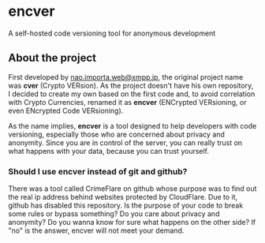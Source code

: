 # encver
A self-hosted code versioning tool for anonymous development

## About the project
First developed by nao.importa.web@xmpp.jp, the original project name was **cver** (Crypto VERsion). As the project doesn't have his own repository, I decided to create my own based on the first code and, to avoid correlation with Crypto Currencies, renamed it as **encver** (ENCrypted VERsioning, or even ENcrypted Code VERsioning).

As the name implies, **encver** is a tool designed to help developers with code versioning, especially those who are concerned about privacy and anonymity. Since you are in control of the server, you can really trust on what happens with your data, because you can trust yourself.

### Should I use encver instead of git and github?
There was a tool called CrimeFlare on github whose purpose was to find out the real ip address behind websites protected by CloudFlare. Due to it, github has disabled this repository. Is the purpose of your code to break some rules or bypass something? Do you care about privacy and anonymity? Do you wanna know for sure what happens on the other side? If "no" is the answer, encver will not meet your demand.
